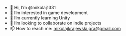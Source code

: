- 👋 Hi, I’m @mikolaj1331
- 👀 I’m interested in game development
- 🌱 I’m currently learning Unity
- 💞️ I’m looking to collaborate on indie projects
- 📫 How to reach me: mikolajkrajewski.gra@gmail.com

<!---
mikolaj1331/mikolaj1331 is a ✨ special ✨ repository because its `README.md` (this file) appears on your GitHub profile.
You can click the Preview link to take a look at your changes.
--->
